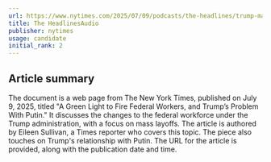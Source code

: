 ```yaml
---
url: https://www.nytimes.com/2025/07/09/podcasts/the-headlines/trump-mass-layoffs-putin.html
title: The HeadlinesAudio
publisher: nytimes
usage: candidate
initial_rank: 2
---
```

## Article summary
The document is a web page from The New York Times, published on July 9, 2025, titled "A Green Light to Fire Federal Workers, and Trump’s Problem With Putin." It discusses the changes to the federal workforce under the Trump administration, with a focus on mass layoffs. The article is authored by Eileen Sullivan, a Times reporter who covers this topic. The piece also touches on Trump's relationship with Putin. The URL for the article is provided, along with the publication date and time.
